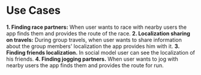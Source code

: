 # Use Cases

 **1.  Finding race partners:**
	When user wants to race with nearby users the app finds them and provides the route of the race.
 **2. Localization sharing on travels:**
	During group travels, when user wants to share information about the group members' localization the app	 	 provides him with it.
**3. Finding friends localization.** 
	In social model user can see the localization of his friends.
**4. Finding jogging partners.**
	When user wants to jog with nearby users the app finds them and provides the route for run.
